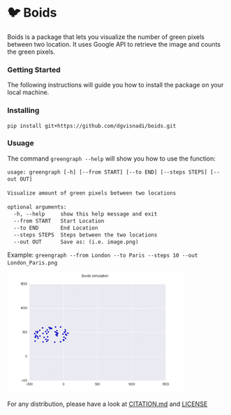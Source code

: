 #  :bird: Boids

Boids is a package that lets you visualize the number of green pixels between two location.
It uses Google API to retrieve the image and counts the green pixels.


### Getting Started

The following instructions will guide you how to install the package on your local machine.

### Installing

```
pip install git+https://github.com/dgvisnadi/boids.git
```

### Usuage

The command ```greengraph --help``` will show you how to use the function:

```
usage: greengraph [-h] [--from START] [--to END] [--steps STEPS] [--out OUT]

Visualize amount of green pixels between two locations

optional arguments:
  -h, --help     show this help message and exit
  --from START   Start Location
  --to END       End Location
  --steps STEPS  Steps between the two locations
  --out OUT      Save as: (i.e. image.png)
```

Example: ```greengraph --from London --to Paris --steps 10 --out London_Paris.png```

<img src="/img/boids.gif" width=80% height=80%/>

For any distribution, please have a look at [CITATION.md](/CITATION.md) and [LICENSE](/LICENSE)
